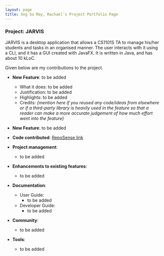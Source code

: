 ```yaml
---
layout: page
title: Sng Su May, Rachael's Project Portfolio Page
---
```


### Project: JARVIS

JARVIS is a desktop application that allows a CS1101S TA to manage his/her students and tasks in an organised manner. The user interacts with it using a CLI, and it has a GUI created with JavaFX. It is written in Java, and has about 10 kLoC.

Given below are my contributions to the project.

* **New Feature**: to be added
  * What it does: to be added 
  * Justification: to be added
  * Highlights: to be added
  * Credits: *{mention here if you reused any code/ideas from elsewhere or if a third-party library is heavily used in the feature so that a reader can make a more accurate judgement of how much effort went into the feature}*

* **New Feature**: to be added

* **Code contributed**: [RepoSense link](https://nus-cs2103-ay2223s1.github.io/tp-dashboard/?search=rachaelsng&breakdown=true&sort=groupTitle&sortWithin=title&since=2022-09-16&timeframe=commit&mergegroup=&groupSelect=groupByRepos&checkedFileTypes=docs~functional-code~test-code~other)

* **Project management**:
  * to be added

* **Enhancements to existing features**:
  * to be added 

* **Documentation**:
  * User Guide:
    * to be added
  * Developer Guide:
    * to be added 

* **Community**:
  * to be added

* **Tools**:
  * to be added
  